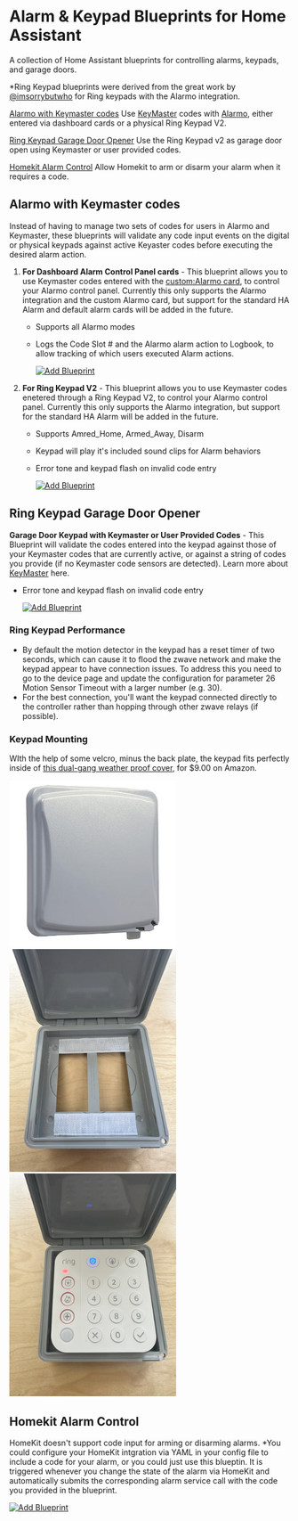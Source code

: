 # Alarm & Keypad Blueprints for Home Assistant
A collection of Home Assistant blueprints for controlling alarms, keypads, and garage doors. 

*Ring Keypad blueprints were derived from the great work by [@imsorrybutwho](https://github.com/ImSorryButWho/HomeAssistantNotes) for Ring keypads with the Alarmo integration.  

[Alarmo with Keymaster codes](#alarmo-with-keymaster-codes)  Use [KeyMaster](https://github.com/FutureTense/keymaster) codes with [Alarmo](https://github.com/nielsfaber/alarmo), either entered via dashboard cards or a physical Ring Keypad V2. 

[Ring Keypad Garage Door Opener](#ring-keypad-garage-door-opener) Use the Ring Keypad v2 as garage door open using Keymaster or user provided codes.

[Homekit Alarm Control](#homekit-alarm-control) Allow Homekit to arm or disarm your alarm when it requires a code.  


## Alarmo with Keymaster codes
Instead of having to manage two sets of codes for users in Alarmo and Keymaster, these blueprints will validate any code input events on the digital or physical keypads against active Keyaster codes before executing the desired alarm action.

1) **For Dashboard Alarm Control Panel cards** - This blueprint allows you to use Keymaster codes entered with the [custom:Alarmo card](https://github.com/nielsfaber/alarmo-card), to control your Alarmo control panel. Currently this only supports the Alarmo integration and the custom Alarmo card, but support for the standard HA Alarm and default alarm cards will be added in the future.
   
   * Supports all Alarmo modes
   * Logs the Code Slot # and the Alarmo alarm action to Logbook, to allow tracking of which users executed Alarm actions. 

      [![Add Blueprint](https://my.home-assistant.io/badges/blueprint_import.svg)]( https://my.home-assistant.io/redirect/blueprint_import/?blueprint_url=https%3A//raw.githubusercontent.com/Fiercefish1/RingKeypad_Blueprints/refs/heads/main/Alarmo_DashboardKeypad_Keymaster.yaml)
 
 
2) **For Ring Keypad V2** - This blueprint allows you to use Keymaster codes enetered through a Ring Keypad V2, to control your Alarmo control panel. 
Currently this only supports the Alarmo integration, but support for the standard HA Alarm will be added in the future.

   * Supports Amred_Home, Armed_Away, Disarm
   * Keypad will play it's included sound clips for Alarm behaviors
   * Error tone and keypad flash on invalid code entry

       [![Add Blueprint](https://my.home-assistant.io/badges/blueprint_import.svg)]( https://my.home-assistant.io/redirect/blueprint_import/?blueprint_url=https%3A//raw.githubusercontent.com/Fiercefish1/HomeAssistant_Keypad_Blueprints/refs/heads/main/keypad_alarmo_keymaster.yaml)


 
## Ring Keypad Garage Door Opener
 
**Garage Door Keypad with Keymaster or User Provided Codes** - This Blueprint will validate the codes entered into the keypad against those of your Keymaster codes that are currently active, or against a string of codes you provide (if no Keymaster code sensors are detected). Learn more about [KeyMaster](https://github.com/FutureTense/keymaster) here.

   * Error tone and keypad flash on invalid code entry

      [![Add Blueprint](https://my.home-assistant.io/badges/blueprint_import.svg)]( https://my.home-assistant.io/redirect/blueprint_import/?blueprint_url=https%3A//raw.githubusercontent.com/Fiercefish1/HomeAssistant_Keypad_Blueprints/refs/heads/main/GarageDoorKeypad_Keymaster.yaml)

### Ring Keypad Performance
* By default the motion detector in the keypad has a reset timer of two seconds, which can cause it to flood the zwave network and make the keypad appear to have connection issues.  To address this you need  to go to the device page and update the configuration for parameter 26 Motion Sensor Timeout with a larger number (e.g. 30). 
* For the best connection, you'll want the keypad connected directly to the controller rather than hopping through other zwave relays (if possible). 

### Keypad Mounting
WIth the help of some velcro, minus the back plate, the keypad fits perfectly inside of [this dual-gang weather proof cover](https://www.amazon.com/gp/product/B001JEPX5I), for $9.00 on Amazon. 

<img src="images/keypad-box-2.jpg" width="300"> <img src="images/keypad-box.jpg" width="300"><img src="images/keypad-in-box.jpeg" width="300">

## Homekit Alarm Control
HomeKit doesn't support code input for arming or disarming alarms. *You could configure your HomeKit intgration via YAML in your config file to include a code for your alarm, or you could just use this blueptin.  It is triggered whenever you change the state of the alarm via HomeKit and automatically submits the corresponding alarm service call with the code you provided in the blueprint.  

[![Add Blueprint](https://my.home-assistant.io/badges/blueprint_import.svg)]( https://my.home-assistant.io/redirect/blueprint_import/?blueprint_url=https%3A//raw.githubusercontent.com/Fiercefish1/HomeAssistant_Keypad_Blueprints/refs/heads/main/homekit_alarm.yaml)





